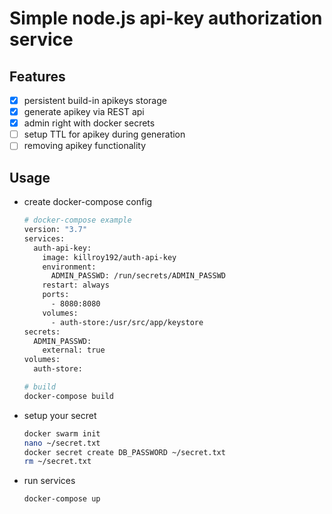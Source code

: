# Simple node.js api-key authorization service

## Features
- [x] persistent build-in apikeys storage
- [x] generate apikey via REST api
- [x] admin right with docker secrets
- [ ] setup TTL for apikey during generation
- [ ] removing apikey functionality

## Usage
- create docker-compose config
  ```sh
  # docker-compose example
  version: "3.7"
  services:
    auth-api-key:
      image: killroy192/auth-api-key
      environment:
        ADMIN_PASSWD: /run/secrets/ADMIN_PASSWD
      restart: always
      ports:
        - 8080:8080
      volumes:
        - auth-store:/usr/src/app/keystore
  secrets:
    ADMIN_PASSWD:
      external: true
  volumes:
    auth-store:
  
  # build
  docker-compose build
  ```
- setup your secret
  ```sh
  docker swarm init
  nano ~/secret.txt
  docker secret create DB_PASSWORD ~/secret.txt
  rm ~/secret.txt
  ```
- run services
  ```sh
  docker-compose up
  ```